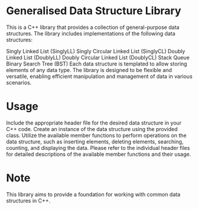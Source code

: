 # Generalised Data Structure Library
This is a C++ library that provides a collection of general-purpose data structures. The library includes implementations of the following data structures:

Singly Linked List (SinglyLL)
Singly Circular Linked List (SinglyCL)
Doubly Linked List (DoublyLL)
Doubly Circular Linked List (DoublyCL)
Stack
Queue
Binary Search Tree (BST)
Each data structure is templated to allow storing elements of any data type. The library is designed to be flexible and versatile, enabling efficient manipulation and management of data in various scenarios.

# Usage
Include the appropriate header file for the desired data structure in your C++ code.
Create an instance of the data structure using the provided class.
Utilize the available member functions to perform operations on the data structure, such as inserting elements, deleting elements, searching, counting, and displaying the data.
Please refer to the individual header files for detailed descriptions of the available member functions and their usage.

# Note
This library aims to provide a foundation for working with common data structures in C++. 
